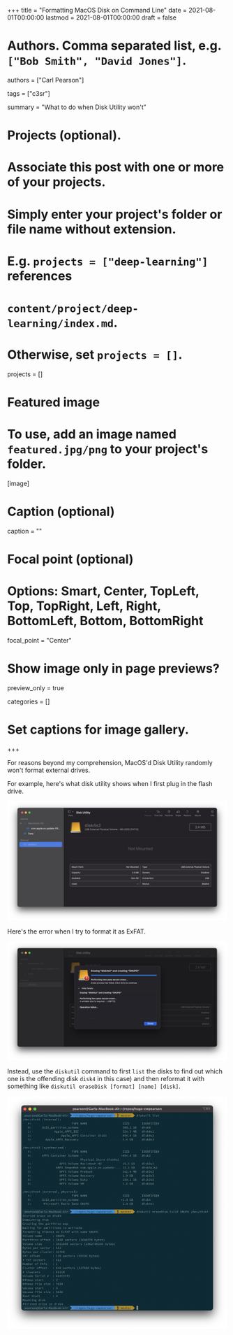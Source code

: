 +++
title = "Formatting MacOS Disk on Command Line"
date = 2021-08-01T00:00:00
lastmod = 2021-08-01T00:00:00
draft = false

# Authors. Comma separated list, e.g. `["Bob Smith", "David Jones"]`.
authors = ["Carl Pearson"]

tags = ["c3sr"]

summary = "What to do when Disk Utility won't"

# Projects (optional).
#   Associate this post with one or more of your projects.
#   Simply enter your project's folder or file name without extension.
#   E.g. `projects = ["deep-learning"]` references 
#   `content/project/deep-learning/index.md`.
#   Otherwise, set `projects = []`.
projects = []

# Featured image
# To use, add an image named `featured.jpg/png` to your project's folder. 
[image]
  # Caption (optional)
  caption = ""

  # Focal point (optional)
  # Options: Smart, Center, TopLeft, Top, TopRight, Left, Right, BottomLeft, Bottom, BottomRight
  focal_point = "Center"

  # Show image only in page previews?
  preview_only = true


categories = []

# Set captions for image gallery.


+++

For reasons beyond my comprehension, MacOS'd Disk Utility randomly won't format external drives.

For example, here's what disk utility shows when I first plug in the flash drive.

![](step1.png)

Here's the error when I try to format it as ExFAT.

![](step2.png)

Instead, use the `diskutil` command to first `list` the disks to find out which one is the offending disk `disk4` in this case) and then reformat it with something like `diskutil eraseDisk [format] [name] [disk]`.

![](step3.png)
